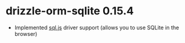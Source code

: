 # drizzle-orm-sqlite 0.15.4

- Implemented [sql.js](https://github.com/sql-js/sql.js/) driver support (allows you to use SQLite in the browser)
